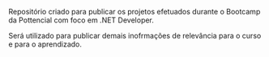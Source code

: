 Repositório criado para publicar os projetos efetuados durante o Bootcamp da Pottencial com foco em .NET Developer.

Será utilizado para publicar demais inofrmações de relevância para o curso e para o aprendizado.




